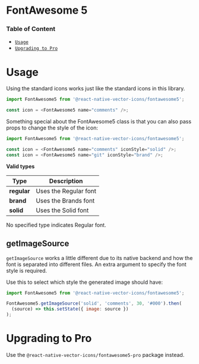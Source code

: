 # FontAwesome 5

### Table of Content

- [`Usage`](#usage)
- [`Upgrading to Pro`](#upgrading-to-pro)

# Usage

Using the standard icons works just like the standard icons in this library.

```javascript
import FontAwesome5 from '@react-native-vector-icons/fontawesome5';

const icon = <FontAwesome5 name="comments" />;
```

Something special about the FontAwesome5 class is that you can also pass props
to change the style of the icon:

```javascript
import FontAwesome5 from '@react-native-vector-icons/fontawesome5';

const icon = <FontAwesome5 name="comments" iconStyle="solid" />;
const icon = <FontAwesome5 name="git" iconStyle="brand" />;
```

**Valid types**

| Type        | Description            |
| ----------- | --------------------- |
| **regular** | Uses the Regular font |
| **brand**   | Uses the Brands font  |
| **solid**   | Uses the Solid font   |

No specified type indicates Regular font.

## getImageSource

`getImageSource` works a little different due to its native backend and how the
font is separated into different files. An extra argument to specify the font
style is required.

Use this to select which style the generated image should have:

```javascript
import FontAwesome5 from '@react-native-vector-icons/fontawesome5';

FontAwesome5.getImageSource('solid', 'comments', 30, '#000').then(
  (source) => this.setState({ image: source })
);
```

# Upgrading to Pro

Use the `@react-native-vector-icons/fontawesome5-pro` package instead.
